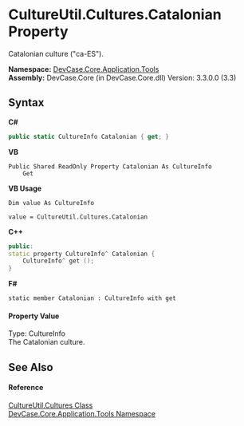 # CultureUtil.Cultures.Catalonian Property 
 

Catalonian culture ("ca-ES").

**Namespace:**&nbsp;<a href="N_DevCase_Core_Application_Tools">DevCase.Core.Application.Tools</a><br />**Assembly:**&nbsp;DevCase.Core (in DevCase.Core.dll) Version: 3.3.0.0 (3.3)

## Syntax

**C#**<br />
``` C#
public static CultureInfo Catalonian { get; }
```

**VB**<br />
``` VB
Public Shared ReadOnly Property Catalonian As CultureInfo
	Get
```

**VB Usage**<br />
``` VB Usage
Dim value As CultureInfo

value = CultureUtil.Cultures.Catalonian

```

**C++**<br />
``` C++
public:
static property CultureInfo^ Catalonian {
	CultureInfo^ get ();
}
```

**F#**<br />
``` F#
static member Catalonian : CultureInfo with get

```


#### Property Value
Type: CultureInfo<br />The Catalonian culture.

## See Also


#### Reference
<a href="T_DevCase_Core_Application_Tools_CultureUtil_Cultures">CultureUtil.Cultures Class</a><br /><a href="N_DevCase_Core_Application_Tools">DevCase.Core.Application.Tools Namespace</a><br />